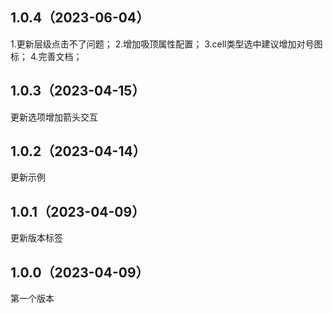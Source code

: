 ## 1.0.4（2023-06-04）
1.更新层级点击不了问题；
2.增加吸顶属性配置；
3.cell类型选中建议增加对号图标；
4.完善文档；
## 1.0.3（2023-04-15）
更新选项增加箭头交互
## 1.0.2（2023-04-14）
更新示例
## 1.0.1（2023-04-09）
更新版本标签
## 1.0.0（2023-04-09）
第一个版本
